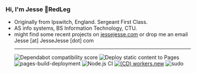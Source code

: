 ### Hi, I'm Jesse 🫡RedLeg
- Originally from Ipswitch, England. Sergeant First Class. 
- AS info systems, BS Information Technology, CTU.
- might find some recent projects on [jessejesse.com](https://jessejesse.com) or drop me an email Jesse [at] JesseJesse [dot] com<hr>
![Dependabot compatibility score](https://dependabot-badges.githubapp.com/badges/compatibility_score?dependency-name=@babel/traverse&package-manager=npm_and_yarn&previous-version=7.22.5&new-version=7.23.2)
![Deploy static content to Pages](https://github.com/sudo-self/sudo-self/actions/workflows/static.yml/badge.svg)
![pages-build-deployment](https://github.com/sudo-self/link-in-bio/actions/workflows/pages/pages-build-deployment/badge.svg)
![Node.js CI](https://github.com/sudo-self/xo.JesseJesse.com/actions/workflows/node.js.yml/badge.svg?branch=main)
[![(CD) workers.new](https://github.com/sudo-self/templates/actions/workflows/cd.workers-new.yml/badge.svg)](https://github.com/sudo-self/templates/actions/workflows/cd.workers-new.yml)
![sudo](https://github.com/sudo-self/sudo-self/assets/119916323/1a759590-b554-4ce3-88a1-4fe5f278b915)



